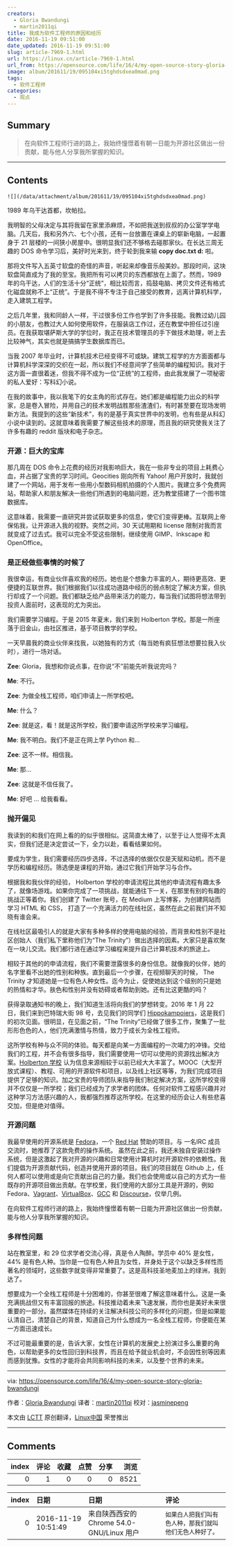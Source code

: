 ```yaml
---
creators:
  - Gloria Bwandungi
  - martin2011qi
title: 我成为软件工程师的原因和经历
date: 2016-11-19 09:51:00
date_updated: 2016-11-19 09:51:00
slug: article-7969-1.html
url: https://linux.cn/article-7969-1.html
url_from: https://opensource.com/life/16/4/my-open-source-story-gloria-bwandungi
image: album/201611/19/095104xi5tghdsdxea0mad.png
tags:
  - 软件工程师
categories:
  - 观点
---
```


## Summary

> 在向软件工程师行进的路上，我始终憧憬着有朝一日能为开源社区做出一份贡献，能与他人分享我所掌握的知识。

***

<!-- more -->

## Contents

`![](/data/attachment/album/201611/19/095104xi5tghdsdxea0mad.png)`

1989 年乌干达首都，坎帕拉。

我明智的父母决定与其将我留在家里添麻烦，不如把我送到叔叔的办公室学学电脑。几天后，我和另外六、七个小孩，还有一台放置在课桌上的崭新电脑，一起置身于 21 层楼的一间狭小房屋中。很明显我们还不够格去碰那家伙。在长达三周无趣的 DOS 命令学习后，美好时光来到，终于轮到我来输 **copy doc.txt d:** 啦。

那将文件写入五英寸软盘的奇怪的声音，听起来却像音乐般美妙。那段时间，这块软盘简直成为了我的至宝。我把所有可以拷贝的东西都放在上面了。然而，1989 年的乌干达，人们的生活十分“正统”，相比较而言，捣鼓电脑、拷贝文件还有格式化磁盘就称不上“正统”。于是我不得不专注于自己接受的教育，远离计算机科学，走入建筑工程学。

之后几年里，我和同龄人一样，干过很多份工作也学到了许多技能。我教过幼儿园的小朋友，也教过大人如何使用软件，在服装店工作过，还在教堂中担任过引座员。在我获取堪萨斯大学的学位时，我正在技术管理员的手下做技术助理，听上去比较神气，其实也就是搞搞学生数据库而已。

当我 2007 年毕业时，计算机技术已经变得不可或缺。建筑工程学的方方面面都与计算机科学深深的交织在一起，所以我们不经意间学了些简单的编程知识。我对于这方面一直很着迷，但我不得不成为一位“正统”的工程师，由此我发展了一项秘密的私人爱好：写科幻小说。

在我的故事中，我以我笔下的女主角的形式存在。她们都是编程能力出众的科学家，总是卷入冒险，并用自己的技术发明战胜那些渣渣们，有时甚至要在现场发明新方法。我提到的这些“新技术”，有的是基于真实世界中的发明，也有些是从科幻小说中读到的。这就意味着我需要了解这些技术的原理，而且我的研究使我关注了许多有趣的 reddit 版块和电子杂志。

### 开源：巨大的宝库

那几周在 DOS 命令上花费的经历对我影响巨大，我在一些非专业的项目上耗费心血，并占据了宝贵的学习时间。Geocities 刚向所有 Yahoo! 用户开放时，我就创建了一个网站，用于发布一些用小型数码相机拍摄的个人图片。我建立多个免费网站，帮助家人和朋友解决一些他们所遇到的电脑问题，还为教堂搭建了一个图书馆数据库。

这意味着，我需要一直研究并尝试获取更多的信息，使它们变得更棒。互联网上帝保佑我，让开源进入我的视野。突然之间，30 天试用期和 license 限制对我而言就变成了过去式。我可以完全不受这些限制，继续使用 GIMP、Inkscape 和 OpenOffice。

### 是正经做些事情的时候了

我很幸运，有商业伙伴喜欢我的经历。她也是个想象力丰富的人，期待更高效、更便捷的互联世界。我们根据我们以往成功道路中经历的弱点制定了解决方案，但执行却成了一个问题。我们都缺乏给产品带来活力的能力，每当我们试图将想法带到投资人面前时，这表现的尤为突出。

我们需要学习编程。于是 2015 年夏末，我们来到 Holberton 学校。那是一所座落于旧金山，由社区推进，基于项目教学的学校。

一天早晨我的商业伙伴来找我，以她独有的方式（每当她有疯狂想法想要拉我入伙时），进行一场对话。

**Zee**: Gloria，我想和你说点事，在你说“不”前能先听我说完吗？

**Me**: 不行。

**Zee**: 为做全栈工程师，咱们申请上一所学校吧。

**Me**: 什么？

**Zee**: 就是这，看！就是这所学校，我们要申请这所学校来学习编程。

**Me**: 我不明白。我们不是正在网上学 Python 和…

**Zee**: 这不一样。相信我。

**Me**: 那…

**Zee**: 这就是不信任我了。

**Me**: 好吧 … 给我看看。

### 抛开偏见

我读到的和我们在网上看的的似乎很相似。这简直太棒了，以至于让人觉得不太真实，但我们还是决定尝试一下，全力以赴，看看结果如何。

要成为学生，我们需要经历四步选择，不过选择的依据仅仅是天赋和动机，而不是学历和编程经历。筛选便是课程的开始，通过它我们开始学习与合作。

根据我和我伙伴的经验， Holberton 学校的申请流程比其他的申请流程有趣太多了，就像场游戏。如果你完成了一项挑战，就能通往下一关，在那里有别的有趣的挑战正等着你。我们创建了 Twitter 账号，在 Medium 上写博客，为创建网站而学习 HTML 和 CSS， 打造了一个充满活力的在线社区，虽然在此之前我们并不知晓有谁会来。

在线社区最吸引人的就是大家有多种多样的使用电脑的经验，而背景和性别不是社区创始人（我们私下里称他们为“The Trinity”）做出选择的因素。大家只是喜欢聚在一块儿交流。我们都行进在通过学习编程来提升自己计算机技术的旅途上。

相较于其他的的申请流程，我们不需要泄露很多的身份信息。就像我的伙伴，她的名字里看不出她的性别和种族。直到最后一个步骤，在视频聊天的时候， The Trinity 才知道她是一位有色人种女性。迄今为止，促使她达到这个级别的只是她的热情和才华。肤色和性别并没有妨碍或者帮助到她。还有比这更酷的吗？

获得录取通知书的晚上，我们知道生活将向我们的梦想转变。2016 年 1 月 22 日，我们来到巴特瑞大街 98 号，去见我们的同学们 [Hippokampoiers](https://twitter.com/hippokampoiers)，这是我们的初次见面。很明显，在见面之前，“The Trinity”已经做了很多工作，聚集了一批形形色色的人，他们充满激情与热情，致力于成长为全栈工程师。

这所学校有种与众不同的体验。每天都是向某一方面编程的一次竭力的冲锋。交给我们的工程，并不会有很多指导，我们需要使用一切可以使用的资源找出解决方案。[Holberton 学校](https://www.holbertonschool.com/) 认为信息来源相较于以前已经大大丰富了。MOOC（大型开放式课程）、教程、可用的开源软件和项目，以及线上社区等等，为我们完成项目提供了足够的知识。加之宝贵的导师团队来指导我们制定解决方案，这所学校变得并不仅仅是一所学校；我们已经成为了求学者的团体。任何对软件工程感兴趣并对这种学习方法感兴趣的人，我都强烈推荐这所学校。在这里的经历会让人有些悲喜交加，但是绝对值得。

### 开源问题

我最早使用的开源系统是 [Fedora](https://en.wikipedia.org/wiki/Fedora_(operating_system))，一个 [Red Hat](https://www.redhat.com/) 赞助的项目。与 一名IRC 成员交流时，她推荐了这款免费的操作系统。 虽然在此之前，我还未独自安装过操作系统，但是这激起了我对开源的兴趣和日常使用计算机时对开源软件的依赖性。我们提倡为开源贡献代码，创造并使用开源的项目。我们的项目就在 Github 上，任何人都可以使用或是向它贡献出自己的力量。我们也会使用或以自己的方式为一些既存的开源项目做出贡献。在学校里，我们使用的大部分工具是开源的，例如 Fedora、[Vagrant](https://www.vagrantup.com/)、[VirtualBox](https://www.virtualbox.org/)、[GCC](https://gcc.gnu.org/) 和 [Discourse](https://www.discourse.org/)，仅举几例。

在向软件工程师行进的路上，我始终憧憬着有朝一日能为开源社区做出一份贡献，能与他人分享我所掌握的知识。

### 多样性问题

站在教室里，和 29 位求学者交流心得，真是令人陶醉。学员中 40% 是女性， 44% 是有色人种。当你是一位有色人种且为女性，并身处于这个以缺乏多样性而著名的领域时，这些数字就变得非常重要了。这是高科技圣地麦加上的绿洲，我到达了。

想要成为一个全栈工程师是十分困难的，你甚至很难了解这意味着什么。这是一条充满挑战但又有丰富回报的旅途。科技推动着未来飞速发展，而你也是美好未来很重要的一部分。虽然媒体在持续的关注解决科技公司的多样化的问题，但是如果能认清自己，清楚自己的背景，知道自己为什么想成为一名全栈工程师，你便能在某一方面迅速成长。

不过可能最重要的是，告诉大家，女性在计算机的发展史上扮演过多么重要的角色，以帮助更多的女性回归到科技界，而且在给予就业机会时，不会因性别等因素而感到犹豫。女性的才能将会共同影响科技的未来，以及整个世界的未来。

---

via: <https://opensource.com/life/16/4/my-open-source-story-gloria-bwandungi>

作者：[Gloria Bwandungi](https://opensource.com/users/nappybrain) 译者：[martin2011qi](https://github.com/martin2011qi) 校对：[jasminepeng](https://github.com/jasminepeng)

本文由 [LCTT](https://github.com/LCTT/TranslateProject) 原创翻译，[Linux中国](https://linux.cn/) 荣誉推出

***

## Comments


|   index |   评论 |   收藏 |   点赞 |   分享 |   浏览 |
|--------:|-------:|-------:|-------:|-------:|-------:|
|       0 |      1 |      0 |      0 |      0 |   8521 |

|   index | 日期                | 日期                                      | 评论                                                     |
|--------:|:--------------------|:------------------------------------------|:---------------------------------------------------------|
|       0 | 2016-11-19 10:51:49 | 来自陕西西安的 Chrome 54.0-GNU/Linux 用户 | `如果白人把我们叫有色人种，那我们就叫他们无色人种好了。` |
